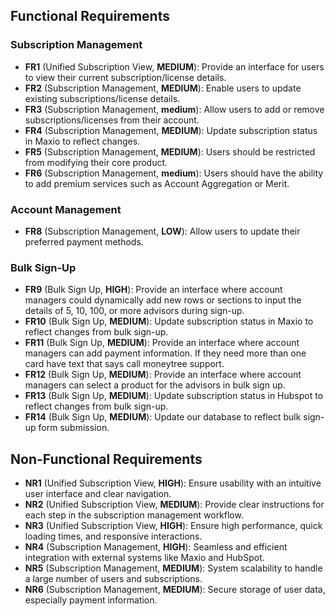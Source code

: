 ## Functional Requirements

### Subscription Management

- **FR1** (Unified Subscription View, **MEDIUM**): Provide an interface for users to view their current subscription/license details.
- **FR2** (Subscription Management, **MEDIUM**): Enable users to update existing subscriptions/license details.
- **FR3** (Subscription Management, **medium**): Allow users to add or remove subscriptions/licenses from their account.
- **FR4** (Subscription Management, **MEDIUM**): Update subscription status in Maxio to reflect changes.
- **FR5** (Subscription Management, **MEDIUM**): Users should be restricted from modifying their core product.
- **FR6** (Subscription Management, **medium**): Users should have the ability to add premium services such as Account Aggregation or Merit.

### Account Management

- **FR8** (Subscription Management, **LOW**): Allow users to update their preferred payment methods.

### Bulk Sign-Up

- **FR9** (Bulk Sign Up, **HIGH**): Provide an interface where account managers could dynamically add new rows or sections to input the details of 5, 10, 100, or more advisors during sign-up.
- **FR10** (Bulk Sign Up, **MEDIUM**): Update subscription status in Maxio to reflect changes from bulk sign-up.
- **FR11** (Bulk Sign Up, **MEDIUM**): Provide an interface where account managers can add payment information. If they need more than one card have text that says call moneytree support.
- **FR12** (Bulk Sign Up, **MEDIUM**): Provide an interface where account managers can select a product for the advisors in bulk sign up.
- **FR13** (Bulk Sign Up, **MEDIUM**): Update subscription status in Hubspot to reflect changes from bulk sign-up.
- **FR14** (Bulk Sign Up, **MEDIUM**): Update our database to reflect bulk sign-up form submission.

## Non-Functional Requirements

- **NR1** (Unified Subscription View, **HIGH**): Ensure usability with an intuitive user interface and clear navigation.
- **NR2** (Unified Subscription View, **MEDIUM**): Provide clear instructions for each step in the subscription management workflow.
- **NR3** (Unified Subscription View, **HIGH**): Ensure high performance, quick loading times, and responsive interactions.
- **NR4** (Subscription Management, **HIGH**): Seamless and efficient integration with external systems like Maxio and HubSpot.
- **NR5** (Subscription Management, **MEDIUM**): System scalability to handle a large number of users and subscriptions.
- **NR6** (Subscription Management, **MEDIUM**): Secure storage of user data, especially payment information.
